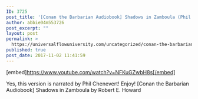```yaml
---
ID: 3725
post_title: '[Conan the Barbarian Audiobook] Shadows in Zamboula (Phil Chenevert Version!!)'
author: abbie04m553726
post_excerpt: ""
layout: post
permalink: >
  https://universalflowuniversity.com/uncategorized/conan-the-barbarian-audiobook-shadows-in-zamboula-phil-chenevert-version/
published: true
post_date: 2017-11-02 11:41:59
---
```

[embed]https://www.youtube.com/watch?v=NFKuGZwbH8s[/embed]<br>
<p>Yes, this version is narrated by Phil Chenevert! Enjoy!
[Conan the Barbarian Audiobook] Shadows in Zamboula by Robert E. Howard</p>